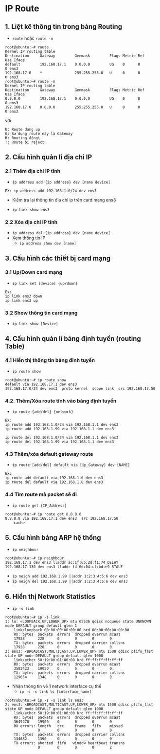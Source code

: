# IP Route

## 1. Liệt kê thông tin trong bảng Routing

- `route` hoặc `route -n`

```
root@ubuntu:~# route
Kernel IP routing table
Destination     Gateway         Genmask         Flags Metric Ref    Use Iface
default         192.168.17.1    0.0.0.0         UG    0      0        0 ens3
192.168.17.0    *               255.255.255.0   U     0      0        0 ens3
root@ubuntu:~# route -n
Kernel IP routing table
Destination     Gateway         Genmask         Flags Metric Ref    Use Iface
0.0.0.0         192.168.17.1    0.0.0.0         UG    0      0        0 ens3
192.168.17.0    0.0.0.0         255.255.255.0   U     0      0        0 ens3

```

với

```
U: Route đang up
G: Sử dụng route này là Gateway 
R: Routing động\
!: Route bị reject
```

## 2. Cấu hình quản lí địa chỉ IP
### 2.1 Thêm địa chỉ IP tĩnh
- `ip address add {ip address} dev [name device]`

`EX: ip address add 192.168.1.0/24 dev ens3`

- Kiểm tra lại thông tin địa chỉ ip trên card mạng ens3
 + `ip link show ens3`

### 2.2 Xóa địa chỉ IP tĩnh
- `ip address del {ip address} dev [name device]`
- Xem thông tin IP
  + `ip address show dev [name]`

## 3. Cấu hình các thiết bị card mạng
### 3.1 Up/Down card mạng
- `ip link set [device] {up/down}`

```
Ex:
ip link ens3 down
ip link ens3 up
```

### 3.2 Show thông tin card mạng
- `ip link show [Device]`

## 4. Cấu hình quản lí bảng định tuyến (routing Table)
### 4.1 Hiển thị thông tin bảng đinh tuyến
- `ip route show`

```
root@ubuntu:~# ip route show
default via 192.168.17.1 dev ens3 
192.168.17.0/24 dev ens3  proto kernel  scope link  src 192.168.17.50 
```

### 4.2. Thêm/Xóa route tĩnh vào bảng định tuyến
- `ip route {add/del} {network}`

```
EX:
ip route add 192.168.1.0/24 via 192.168.1.1 dev ens3
ip route add 192.168.1.99 via 192.168.1.1 dev ens3

ip route del 192.168.1.0/24 via 192.168.1.1 dev ens3
ip route del 192.168.1.99 via 192.168.1.1 dev ens3
```

### 4.3 Thêm/xóa default gateway route
- `ip route [add/del] default via [ip_Gateway] dev [NAME]`

```
Ex:
ip route add default via 192.168.1.0 dev ens3
ip route del default via 192.168.1.0 dev ens3
```

### 4.4 Tìm route mà packet sẽ đi
- `ip route get {IP_Address}`

```
root@ubuntu:~# ip route get 8.8.8.8
8.8.8.8 via 192.168.17.1 dev ens3  src 192.168.17.50 
    cache 
```

## 5. Cấu hình bảng ARP hệ thống 
- `ip neighbour`

```
root@ubuntu:~# ip neighbour
192.168.17.1 dev ens3 lladdr ac:1f:6b:2d:f1:74 DELAY
192.168.17.130 dev ens3 lladdr f4:6d:04:cf:bd:e9 STALE
```

- `ip neigh add 192.168.1.99 ||addr 1:2:3:4:5:6 dev ens3`
- `ip neigh del 192.168.1.99 ||addr 1:2:3:4:5:6 dev ens3`

## 6. Hiển thị Network Statistics
- `ip -s link`

```
root@ubuntu:~# ip -s link
1: lo: <LOOPBACK,UP,LOWER_UP> mtu 65536 qdisc noqueue state UNKNOWN mode DEFAULT group default qlen 1
    link/loopback 00:00:00:00:00:00 brd 00:00:00:00:00:00
    RX: bytes  packets  errors  dropped overrun mcast   
    17928      228      0       0       0       0       
    TX: bytes  packets  errors  dropped carrier collsns 
    17928      228      0       0       0       0       
2: ens3: <BROADCAST,MULTICAST,UP,LOWER_UP> mtu 1500 qdisc pfifo_fast state UP mode DEFAULT group default qlen 1000
    link/ether 50:19:00:01:00:00 brd ff:ff:ff:ff:ff:ff
    RX: bytes  packets  errors  dropped overrun mcast   
    3583423    19050    0       6       0       0       
    TX: bytes  packets  errors  dropped carrier collsns 
    129654     1348     0       0       0       0   

```
- Nhận thông tin về 1 network interface cụ thể
  + `ip -s -s link ls [interface_name]`

```
root@ubuntu:~# ip -s -s link ls ens3
2: ens3: <BROADCAST,MULTICAST,UP,LOWER_UP> mtu 1500 qdisc pfifo_fast state UP mode DEFAULT group default qlen 1000
    link/ether 50:19:00:01:00:00 brd ff:ff:ff:ff:ff:ff
    RX: bytes  packets  errors  dropped overrun mcast   
    3649270    19909    0       6       0       0       
    RX errors: length   crc     frame   fifo    missed
               0        0       0       0       0       
    TX: bytes  packets  errors  dropped carrier collsns 
    134682     1390     0       0       0       0       
    TX errors: aborted  fifo   window heartbeat transns
               0        0       0       0       2       

```
